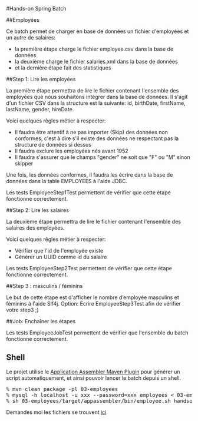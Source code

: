 #Hands-on Spring Batch

##Employées

Ce batch permet de charger en base de données un fichier d'employées et un autre de salaires:

* la première étape charge le fichier employee.csv dans la base de données
* la deuxième charge le fichier salaries.xml dans la base de données
* et la dernière étape fait des statistiques

##Step 1: Lire les employées

La première étape permettra de lire le fichier contenant l'ensemble des employées que nous souhaitons intégrer dans la base de données.
Il s'agit d'un fichier CSV dans la structure est la suivante: id, birthDate, firstName, lastName, gender, hireDate.

Voici quelques rêgles métier à respecter:

* Il faudra être attentif à ne pas importer (Skip) des données non conformes, c'est à dire s'il existe des données ne respectant pas la structure de données si dessus
* Il faudra exclure les employées nés avant 1952
* Il faudra s'assurer que le champs "gender" ne soit que "F" ou "M"     sinon skipper

Une fois, les données conformes, il faudra les écrire dans la base de données dans la table EMPLOYEES à l'aide JDBC.

Les tests EmployeeStep1Test permettent de vérifier que cette étape fonctionne correctement.

##Step 2: Lire les salaires

La deuxième étape permettra de lire le fichier contenant l'ensemble des salaires des employées.

Voici quelques rêgles métier à respecter:

* Vérifier que l'id de l'employée existe
* Générer un UUID comme id du salaire

Les tests EmployeeStep2Test permettent de vérifier que cette étape fonctionne correctement.

##Step 3 : masculins / féminins

Le but de cette étape est d'afficher le nombre d’employée masculins et féminins à l'aide Slf4j. 
Option: Ecrire EmployeeStep3Test afin de vérifier votre step3 ;)

##Job: Enchaîner les étapes

Les tests EmployeeJobTest permettent de vérifier que l'ensemble du batch fonctionne correctement.

## Shell

Le projet utilise le [Application Assembler Maven Plugin](http://mojo.codehaus.org/appassembler/appassembler-maven-plugin/) pour générer un script automatiquement, et ainsi pouvoir lancer le batch depuis un shell.

<pre class="terminal">
% mvn clean package -pl 03-employees
% mysql -h localhost -u xxx --password=xxx employees &lt; 03-employees/src/main/resources/employees-mysql.sql
% sh 03-employees/target/appassembler/bin/employee.sh handson/springbatch/springbatch.xml job datafileEmployees=file:///path/to/employees.csv datafileSalaries=file:///path/to/salaries.xml
</pre>

Demandes moi les fichiers se trouvent [ici](https://github.com/obazoud/hands-on-spring-batch/blob/master/samples.tar.gz)

